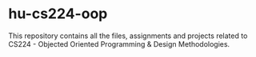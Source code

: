 # hu-cs224-oop
This repository contains all the files, assignments and projects related to CS224 - Objected Oriented Programming &amp; Design Methodologies.
